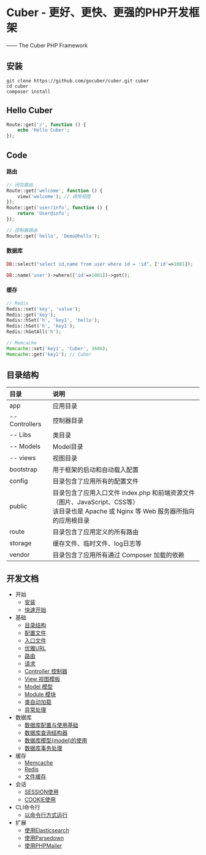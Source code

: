 # Cuber - 更好、更快、更强的PHP开发框架
—— The Cuber PHP Framework


## 安装

```
git clone https://github.com/gocuber/cuber.git cuber
cd cuber
composer install
```


## Hello Cuber

```php
Route::get('/', function () {
    echo 'Hello Cuber';
});
```


## Code

#### 路由

```php
// 闭包路由
Route::get('welcome', function () {
    view('welcome'); // 调用视图
});
Route::get('user/info', function () {
    return 'User@info';
});

// 控制器路由
Route::get('hello', 'Demo@hello');
```

#### 数据库

```php
DB::select("select id,name from user where id = :id", ['id'=>1001]);

DB::name('user')->where(['id'=>1001])->get();
```

#### 缓存

```php
// Redis
Redis::set('key', 'value');
Redis::get('key');
Redis::hSet('h', 'key1', 'hello');
Redis::hGet('h', 'key1');
Redis::hGetAll('h');

// Memcache
Memcache::set('key1', 'Cuber', 3600);
Memcache::get('key1'); // Cuber
```


## 目录结构

目录|说明
:--------|:--------
app|应用目录
-- Controllers|控制器目录
-- Libs|类目录
-- Models|Model目录
-- views|视图目录
bootstrap|用于框架的启动和自动载入配置
config|目录包含了应用所有的配置文件
public|目录包含了应用入口文件 index.php 和前端资源文件（图片、JavaScript、CSS等）<br>该目录也是 Apache 或 Nginx 等 Web 服务器所指向的应用根目录
route|目录包含了应用定义的所有路由
storage|缓存文件、临时文件、log日志等
vendor|目录包含了应用所有通过 Composer 加载的依赖


## 开发文档

- 开始
    - [安装](https://github.com/gocuber/guide/blob/master/md/install.md)
    - [快速开始](https://github.com/gocuber/guide/blob/master/md/quickstart.md)
- 基础
    - [目录结构](https://github.com/gocuber/guide/blob/master/md/directory.md)
    - [配置文件](https://github.com/gocuber/guide/blob/master/md/config.md)
    - [入口文件](https://github.com/gocuber/guide/blob/master/md/entrance.md)
    - [优雅URL](https://github.com/gocuber/guide/blob/master/md/rewrite.md)
    - [路由](https://github.com/gocuber/guide/blob/master/md/route.md)
    - [请求](https://github.com/gocuber/guide/blob/master/md/request.md)
    - [Controller 控制器](https://github.com/gocuber/guide/blob/master/md/controller.md)
    - [View 视图模板](https://github.com/gocuber/guide/blob/master/md/view.md)
    - [Model 模型](https://github.com/gocuber/guide/blob/master/md/model.md)
    - [Module 模块](https://github.com/gocuber/guide/blob/master/md/module.md)
    - [类自动加载](https://github.com/gocuber/guide/blob/master/md/autoload.md)
    - [异常处理](https://github.com/gocuber/guide/blob/master/md/exception.md)
- 数据库
    - [数据库配置与使用基础](https://github.com/gocuber/guide/blob/master/md/dbbase.md)
    - [数据库查询结构器](https://github.com/gocuber/guide/blob/master/md/dbquery.md)
    - [数据库模型(model)的使用](https://github.com/gocuber/guide/blob/master/md/dbmodel.md)
    - [数据库事务处理](https://github.com/gocuber/guide/blob/master/md/dbtransaction.md)
- 缓存
    - [Memcache](https://github.com/gocuber/guide/blob/master/md/memcache.md)
    - [Redis](https://github.com/gocuber/guide/blob/master/md/redis.md)
    - [文件缓存](https://github.com/gocuber/guide/blob/master/md/filecache.md)
- 会话
    - [SESSION使用](https://github.com/gocuber/guide/blob/master/md/session.md)
    - [COOKIE使用](https://github.com/gocuber/guide/blob/master/md/cookie.md)
- CLI命令行
    - [以命令行方式运行](https://github.com/gocuber/guide/blob/master/md/cli.md)
- 扩展
    - [使用Elasticsearch](https://github.com/gocuber/guide/blob/master/md/elasticsearch.md)
    - [使用Parsedown](https://github.com/gocuber/guide/blob/master/md/parsedown.md)
    - [使用PHPMailer](https://github.com/gocuber/guide/blob/master/md/phpmailer.md)
